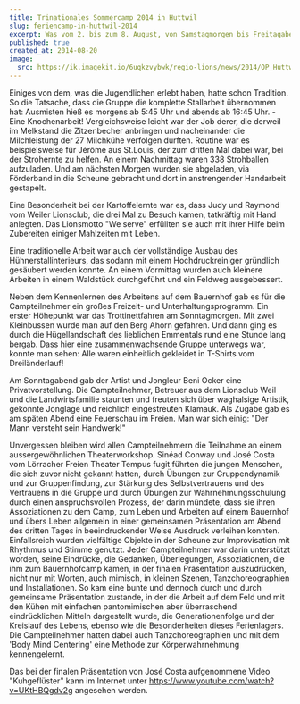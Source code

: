 ```yaml
---
title: Trinationales Sommercamp 2014 in Huttwil
slug: feriencamp-in-huttwil-2014
excerpt: Was vom 2. bis zum 8. August, von Samstagmorgen bis Freitagabend, beim diesjährigen Sommercamp auf einem Bauernhof in Huttwil ablief, wird gewiss allen Teilnehmern in guter Erinnerung bleiben!
published: true
created_at: 2014-08-20
image:
  src: https://ik.imagekit.io/6uqkzvybwk/regio-lions/news/2014/OP_HuttwilA.jpg?updatedAt=1707158771754
---
```


Einiges von dem, was die Jugendlichen erlebt haben, hatte schon Tradition. So die Tatsache, dass die Gruppe die komplette Stallarbeit übernommen hat: Ausmisten hieß es morgens ab 5:45 Uhr und abends ab 16:45 Uhr. - Eine Knochenarbeit! Vergleichsweise leicht war der Job derer, die derweil im Melkstand die Zitzenbecher anbringen und nacheinander die Milchleistung der 27 Milchkühe verfolgen durften. Routine war es beispielsweise für Jérôme aus St.Louis, der zum dritten Mal dabei war, bei der Strohernte zu helfen. An einem Nachmittag waren 338 Strohballen aufzuladen. Und am nächsten Morgen wurden sie abgeladen, via Förderband in die Scheune gebracht und dort in anstrengender Handarbeit gestapelt.

Eine Besonderheit bei der Kartoffelernte war es, dass Judy und Raymond vom Weiler Lionsclub, die drei Mal zu Besuch kamen, tatkräftig mit Hand anlegten. Das Lionsmotto "We serve" erfüllten sie auch mit ihrer Hilfe beim Zubereiten einiger Mahlzeiten mit Leben.

Eine traditionelle Arbeit war auch der vollständige Ausbau des Hühnerstallinterieurs, das sodann mit einem Hochdruckreiniger gründlich gesäubert werden konnte. An einem Vormittag wurden auch kleinere Arbeiten in einem Waldstück durchgeführt und ein Feldweg ausgebessert.

Neben dem Kennenlernen des Arbeitens auf dem Bauernhof gab es für die Campteilnehmer ein großes Freizeit- und Unterhaltungsprogramm. Ein erster Höhepunkt war das Trottinettfahren am Sonntagmorgen. Mit zwei Kleinbussen wurde man auf den Berg Ahorn gefahren. Und dann ging es durch die Hügellandschaft des lieblichen Emmentals rund eine Stunde lang bergab. Dass hier eine zusammenwachsende Gruppe unterwegs war, konnte man sehen: Alle waren einheitlich gekleidet in T-Shirts vom Dreiländerlauf!

Am Sonntagabend gab der Artist und Jongleur Beni Ocker eine Privatvorstellung. Die Campteilnehmer, Betreuer aus dem Lionsclub Weil und die Landwirtsfamilie staunten und freuten sich über waghalsige Artistik, gekonnte Jonglage und reichlich eingestreuten Klamauk. Als Zugabe gab es am späten Abend eine Feuerschau im Freien. Man war sich einig: "Der Mann versteht sein Handwerk!"

Unvergessen bleiben wird allen Campteilnehmern die Teilnahme an einem aussergewöhnlichen Theaterworkshop. Sinéad Conway und José Costa vom Lörracher Freien Theater Tempus fugit führten die jungen Menschen, die sich zuvor nicht gekannt hatten, durch Übungen zur Gruppendynamik und zur Gruppenfindung, zur Stärkung des Selbstvertrauens und des Vertrauens in die Gruppe und durch Übungen zur Wahrnehmungsschulung durch einen anspruchsvollen Prozess, der darin mündete, dass sie ihren Assoziationen zu dem Camp, zum Leben und Arbeiten auf einem Bauernhof und übers Leben allgemein in einer gemeinsamen Präsentation am Abend des dritten Tages in beeindruckender Weise Ausdruck verleihen konnten. Einfallsreich wurden vielfältige Objekte in der Scheune zur Improvisation mit Rhythmus und Stimme genutzt. Jeder Campteilnehmer war darin unterstützt worden, seine Eindrücke, die Gedanken, Überlegungen, Assoziationen, die ihm zum Bauernhofcamp kamen, in der finalen Präsentation auszudrücken, nicht nur mit Worten, auch mimisch, in kleinen Szenen, Tanzchoreographien und Installationen. So kam eine bunte und dennoch durch und durch gemeinsame Präsentation zustande, in der die Arbeit auf dem Feld und mit den Kühen mit einfachen pantomimischen aber überraschend eindrücklichen Mitteln dargestellt wurde, die Generationenfolge und der Kreislauf des Lebens, ebenso wie die Besonderheiten dieses Ferienlagers. Die Campteilnehmer hatten dabei auch Tanzchoreographien und mit dem 'Body Mind Centering' eine Methode zur Körperwahrnehmung kennengelernt.

Das bei der finalen Präsentation von José Costa aufgenommene Video "Kuhgeflüster" kann im Internet unter https://www.youtube.com/watch?v=UKtHBQgdv2g angesehen werden.
